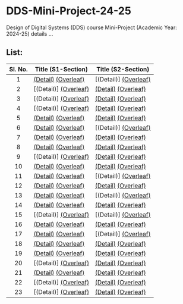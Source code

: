 # DDS-Mini-Project-24-25
Design of Digital Systems (DDS) course Mini-Project (Academic Year: 2024-25) details ...

## List:

| Sl. No. | Title (S1-Section) | Title (S2-Section) |
| :---: | --- | --- |
| 1 | [(Detail)](https://github.com/Akshat-Bharara/S1-T1-Reed-Solomon-Codes) [(Overleaf)](https://www.overleaf.com/project/66f83fdaa7ab13ae4c46ac32) | [(Detail)] [(Overleaf)](https://www.overleaf.com/project/66f8408dfe9c6060f4f4bd0a) |
| 2 | [(Detail)] [(Overleaf)](https://www.overleaf.com/project/66f83fe5aa38c4286de52d8b) | [(Detail)](https://github.com/Sravanthi355/S2_T2) [(Overleaf)](https://www.overleaf.com/project/66f84094cbf1a63e08de8ad7) |
| 3 | [(Detail)] [(Overleaf)](https://www.overleaf.com/project/66f83feefe9c6060f4f49e55) | [(Detail)](https://github.com/AJO248/DDS-Mini-Project-S2-T3) [(Overleaf)](https://www.overleaf.com/project/66f8409bfe9c6060f4f4bf5c) |
| 4 | [(Detail)] [(Overleaf)](https://www.overleaf.com/project/66f83ff6c6eb1ff4c30671a9) | [(Detail)](https://github.com/Puja-me/dds-mini-project_S2-T4) [(Overleaf)](https://www.overleaf.com/project/66f840a2cbf1a63e08de8f1b) |
| 5 | [(Detail)](https://github.com/UtsavBhamra/S1-T5-DDS-mini-project-DineFlow) [(Overleaf)](https://www.overleaf.com/project/66f83ffecbf1a63e08de6b02) | [(Detail)](https://github.com/mani5h-agarwal/S2-T5) [(Overleaf)](https://www.overleaf.com/project/66f840a80f9e207fe0723737) |
| 6 | [(Detail)](https://github.com/preranp/S1-T6) [(Overleaf)](https://www.overleaf.com/project/66f84005a7ab13ae4c46b2c1) | [(Detail)] [(Overleaf)](https://www.overleaf.com/project/66f840affb328954402c2dd8) |
| 7 | [(Detail)](https://github.com/shanjiv177/S1_T7_Interactive_Cricket_Like_Game_Simulator) [(Overleaf)](https://www.overleaf.com/project/66f8400cc6eb1ff4c306760b) | [(Detail)](https://github.com/rakshit-grg/S2-T7-SeatSmart) [(Overleaf)](https://www.overleaf.com/project/66f840b5fb2268efc4db0ead) |
| 8 | [(Detail)](https://github.com/vin06eet/S1-Team8) [(Overleaf)](https://www.overleaf.com/project/66f84012fe9c6060f4f4a404) | [(Detail)](https://github.com/VarshiniAdurti28/DDS_Project_S2-T8) [(Overleaf)](https://www.overleaf.com/project/66f840bc34b3c53668ae3563) |
| 9 | [(Detail)] [(Overleaf)](https://www.overleaf.com/project/66f84018aa38c4286de537ed) | [(Detail)](https://github.com/Padmavati-123/S2-T9) [(Overleaf)](https://www.overleaf.com/project/66f840c246c132e3bf40731a) |
| 10 | [(Detail)](https://github.com/aparkhi83/Elderly-Care-Monitoring-System-S1-10) [(Overleaf)](https://www.overleaf.com/project/66f8401f0f9e207fe07215bf) | [(Detail)](https://github.com/sharhaan89/S2-T10) [(Overleaf)](https://www.overleaf.com/project/66f840c9cbf1a63e08de944e) |
| 11 | [(Detail)](https://github.com/Vanshika-Mittal/S1-T11) [(Overleaf)](https://www.overleaf.com/project/66f84029cbf1a63e08de7516) | [(Detail)] [(Overleaf)](https://www.overleaf.com/project/66f840d0fe9c6060f4f4c62a) |
| 12 | [(Detail)](https://github.com/cs131-231nitk/DDS_Project-S1-T12) [(Overleaf)](https://www.overleaf.com/project/66f840d5e8c370707b43df4d) | [(Detail)](https://github.com/sai-147/S2_T12) [(Overleaf)](https://www.overleaf.com/project/66f8402fcbf1a63e08de7595) |
| 13 | [(Detail)](https://github.com/sblprateek05/S1-T13-Hardware-Implementation-of-Hashing-Algorithm) [(Overleaf)](https://www.overleaf.com/project/66f84037a7ab13ae4c46baee) | [(Detail)] [(Overleaf)](https://www.overleaf.com/project/66f840dbfe9c6060f4f4c880) |
| 14 | [(Detail)](https://github.com/shreyaslal/Team-S1-T14-for-DDS-Miniproject-) [(Overleaf)](https://www.overleaf.com/project/66f8403d0f9e207fe0722596) | [(Detail)](https://github.com/Mithun-144/S2-T14) [(Overleaf)](https://www.overleaf.com/project/66f840e1e8c370707b43e0b1) |
| 15 | [(Detail)] [(Overleaf)](https://www.overleaf.com/project/66f84044fb328954402c1182) | [(Detail)] [(Overleaf)](https://www.overleaf.com/project/66f840e834b3c53668ae3cdb) |
| 16 | [(Detail)](https://github.com/Sanjay-k7/DDS-S1-T-16) [(Overleaf)]() | [(Detail)](https://github.com/poolsgithub/DDS-mini-project-S2-T-16) [(Overleaf)]() |
| 17 | [(Detail)](https://github.com/charuneyam/S1-T17-Prepaid-Smart-Energy-Management-System) [(Overleaf)]() | [(Detail)] [(Overleaf)]() |
| 18 | [(Detail)](https://github.com/abhavyasri/An-Enhanced-Kavach-System-for-Train-Accident-Prevention_S1-T18) [(Overleaf)]() | [(Detail)](https://github.com/Sahiiil1406/S2_T18) [(Overleaf)]() |
| 19 | [(Detail)](https://github.com/falconakhil/S1-T19-Small-Scale-Implementation-of-ChaCha20-Encrypter) [(Overleaf)]() | [(Detail)](https://github.com/Rudranx/S2-T19-CasinoSlotMachine) [(Overleaf)]() |
| 20 | [(Detail)] [(Overleaf)]() | [(Detail)](https://github.com/praveenyadav2005/S2-T20) [(Overleaf)]() |
| 21 | [(Detail)](https://github.com/Balagopal-nagulagama/S1-T21-Automated-delivery-locker-system) [(Overleaf)]() | [(Detail)](https://github.com/Srishti-K15/S2-T21) [(Overleaf)]() |
| 22 | [(Detail)] [(Overleaf)]() | [(Detail)](https://github.com/Kranthikiran2005/S2-T22) [(Overleaf)](https://www.overleaf.com/project/66f84114fb2268efc4db2a64) |
| 23 | [(Detail)] [(Overleaf)]() | [(Detail)](https://github.com/Manoj-Barki/DDS_Project_S2_T23) [(Overleaf)](https://www.overleaf.com/project/66f8411d34b3c53668ae46a3) |
